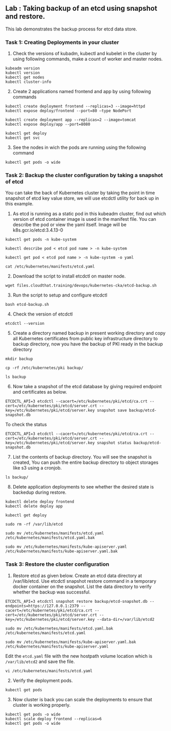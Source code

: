 ## Lab : Taking backup of an etcd using snapshot and restore. 

This lab demonstrates the backup process for etcd data store.
### Task 1: Creating Deployments in your cluster
1. Check the versions of kubadm, kubectl and kubelet in the cluster by using following commands, make a count of worker and master nodes.
```
kubeadm version
kubectl version
kubectl get nodes
kubectl cluster-info
```
2. Create 2 applications named frontend and app by using following commands
```
kubectl create deployment frontend --replicas=3 --image=httpd
kubectl expose deploy/frontend --port=80 –type NodePort
```
```
kubectl create deployment app --replicas=2 --image=tomcat
kubectl expose deploy/app --port=8080
```
```
kubectl get deploy
kubectl get svc
```
3. See the nodes in wich the pods are running using the following command
```
kubectl get pods -o wide
```
### Task 2: Backup the cluster configuration by taking a snapshot of etcd
You can take the back of Kubernetes cluster by taking the point in time snapshot of etcd key value store, we will use etcdctl utility for back up in this example.

1. As etcd is running as a static pod in this kubeadm cluster, find out which version of etcd container image is used in the manifest file. You can describe the pod or view the yaml itself. Image will be k8s.gcr.io/etcd:3.4.13-0
```
kubectl get pods -n kube-system
```
``` 
kubectl describe pod < etcd pod name > -n kube-system
```
```
kubectl get pod < etcd pod name > -n kube-system -o yaml
```
```
cat /etc/kubernetes/manifests/etcd.yaml
```
2. Download the script to install etcdctl on master node.
```
wget files.cloudthat.training/devops/kubernetes-cka/etcd-backup.sh
```
3. Run the script to setup and configure etcdctl
```
bash etcd-backup.sh
```
4. Check the version of etcdctl
```
etcdctl --version
```
5. Create a directory named backup in present working directory and copy all Kubernetes certificates from public key infrastructure directory to backup directory, now you have the backup of PKI ready in the backup directory
```
mkdir backup
```
```
cp -rf /etc/kubernetes/pki backup/
```
```
ls backup
```
6. Now take a snapshot of the etcd database by giving required endpoint and certificates as below.
```
ETCDCTL_API=3 etcdctl --cacert=/etc/kubernetes/pki/etcd/ca.crt --cert=/etc/kubernetes/pki/etcd/server.crt --key=/etc/kubernetes/pki/etcd/server.key snapshot save backup/etcd-snapshot.db
```
To check the status
```
ETCDCTL_API=3 etcdctl --cacert=/etc/kubernetes/pki/etcd/ca.crt --cert=/etc/kubernetes/pki/etcd/server.crt --key=/etc/kubernetes/pki/etcd/server.key snapshot status backup/etcd-snapshot.db
```
7. List the contents of backup directory. You will see the snapshot is created, You can push the entire backup directory to object storages like s3 using a cronjob.
```
ls backup/
```
8. Delete application deployments to see whether the desired state is backedup during restore.
```
kubectl delete deploy frontend
kubectl delete deploy app
```
```
kubectl get deploy
```
```
sudo rm -rf /var/lib/etcd
```
```
sudo mv /etc/kubernetes/manifests/etcd.yaml /etc/kubernetes/manifests/etcd.yaml.bak
```
```
sudo mv /etc/kubernetes/manifests/kube-apiserver.yaml /etc/kubernetes/manifests/kube-apiserver.yaml.bak
```
### Task 3: Restore the cluster configuration 
1. Restore etcd as given below. Create an etcd data directory at /var/lib/etcd. Use 
etcdctl snapshot restore command in a temporary docker container on the snapshot. List the data directory to verify whether the backup was successful. 
```
ETCDCTL_API=3 etcdctl snapshot restore backup/etcd-snapshot.db --endpoints=https://127.0.0.1:2379 --cacert=/etc/kubernetes/pki/etcd/ca.crt --cert=/etc/kubernetes/pki/etcd/server.crt --key=/etc/kubernetes/pki/etcd/server.key --data-dir=/var/lib/etcd2
```
```
sudo mv /etc/kubernetes/manifests/etcd.yaml.bak /etc/kubernetes/manifests/etcd.yaml
```
```
sudo mv /etc/kubernetes/manifests/kube-apiserver.yaml.bak /etc/kubernetes/manifests/kube-apiserver.yaml
```
Edit the ```etcd.yaml``` file with the new hostpath volume location which is ```/var/lib/etcd2``` and save the file.
```
vi /etc/kubernetes/manifests/etcd.yaml
```
2. Verify the deployment pods.
```
kubectl get pods 
```
3. Now cluster is back you can scale the deployments to ensure that cluster is working properly.
```
kubectl get pods -o wide
kubectl scale deploy frontend --replicas=6
kubectl get pods -o wide
```


 

